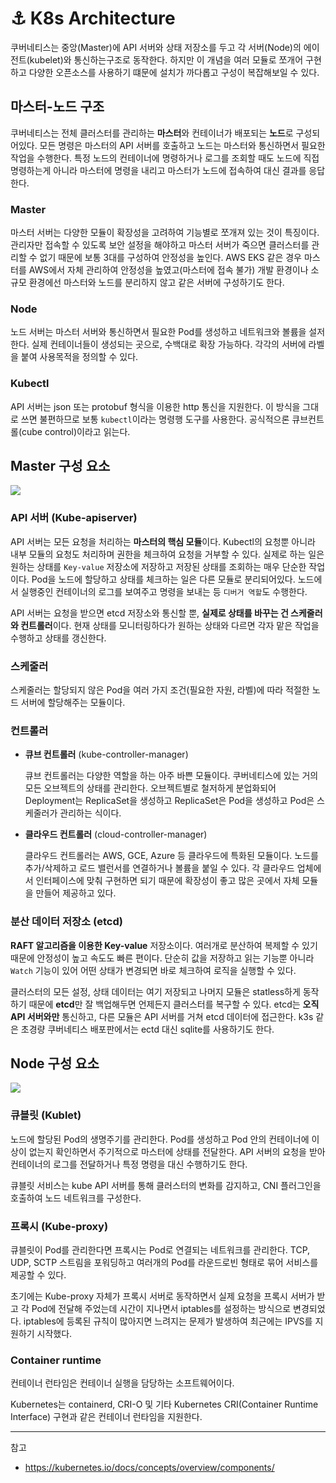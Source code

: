 # ⚓ K8s Architecture

쿠버네티스는 중앙(Master)에 API 서버와 상태 저장소를 두고 각 서버(Node)의 에이전트(kubelet)와 통신하는구조로 동작한다. 하지만 이 개념을 여러 모듈로 쪼개어 구현하고 다양한 오픈소스를 사용하기 떄문에 설치가 까다롭고 구성이 복잡해보일 수 있다.

## 마스터-노드 구조

쿠버네티스는 전체 클러스터를 관리하는 **마스터**와 컨테이너가 배포되는 **노드**로 구성되어있다. 모든 명령은 마스터의 API 서버를 호출하고 노드는 마스터와 통신하면서 필요한 작업을 수행한다. 특정 노드의 컨테이너에 명령하거나 로그를 조회할 때도 노드에 직접 명령하는게 아니라 마스터에 명령을 내리고 마스터가 노드에 접속하여 대신 결과를 응답한다.

### Master

마스터 서버는 다양한 모듈이 확장성을 고려하여 기능별로 쪼개져 있는 것이 특징이다. 관리자만 접속할 수 있도록 보안 설정을 해야하고 마스터 서버가 죽으면 클러스터를 관리할 수 없기 때문에 보통 3대를 구성하여 안정성을 높인다. AWS EKS 같은 경우 마스터를 AWS에서 자체 관리하여 안정성을 높였고(마스터에 접속 불가) 개발 환경이나 소규모 환경에선 마스터와 노드를 분리하지 않고 같은 서버에 구성하기도 한다.

### Node

노드 서버는 마스터 서버와 통신하면서 필요한 Pod를 생성하고 네트워크와 볼륨을 설저한다. 실제 컨테이너들이 생성되는 곳으로, 수백대로 확장 가능하다. 각각의 서버에 라벨을 붙여 사용목적을 정의할 수 있다.

### Kubectl

API 서버는 json 또는 protobuf 형식을 이용한 http 통신을 지원한다. 이 방식을 그대로 쓰면 불편하므로 보통 `kubectl`이라는 명령행 도구를 사용한다. 공식적으론 큐브컨트롤(cube control)이라고 읽는다.

## Master 구성 요소

<img src="https://subicura.com/generated/assets/article_images/2019-05-19-kubernetes-basic-1/kubernetes-master-1000-0b8b00bcb.webp">

### API 서버 (Kube-apiserver)

API 서버는 모든 요청을 처리하는 **마스터의 핵심 모듈**이다. Kubectl의 요청뿐 아니라 내부 모듈의 요청도 처리하며 권한을 체크하여 요청을 거부할 수 있다. 실제로 하는 일은 원하는 상태를 `Key-value` 저장소에 저장하고 저장된 상태를 조회하는 매우 단순한 작업이다. Pod을 노드에 할당하고 상태를 체크하는 일은 다른 모듈로 분리되어있다. 노드에서 실행중인 컨테이너의 로그를 보여주고 명령을 보내는 등 `디버거 역할`도 수행한다.

API 서버는 요청을 받으면 etcd 저장소와 통신할 뿐, **실제로 상태를 바꾸는 건 스케줄러와 컨트롤러**이다. 현재 상태를 모니터링하다가 원하는 상태와 다르면 각자 맡은 작업을 수행하고 상태를 갱신한다.

### 스케줄러

스케줄러는 할당되지 않은 Pod을 여러 가지 조건(필요한 자원, 라벨)에 따라 적절한 노드 서버에 할당해주는 모듈이다.

### 컨트롤러

- **큐브 컨트롤러** (kube-controller-manager)

    큐브 컨트롤러는 다양한 역할을 하는 아주 바쁜 모듈이다. 쿠버네티스에 있는 거의 모든 오브젝트의 상태를 관리한다. 오브젝트별로 철저하게 분업화되어 Deployment는 ReplicaSet을 생성하고 ReplicaSet은 Pod을 생성하고 Pod은 스케줄러가 관리하는 식이다.

- **클라우드 컨트롤러** (cloud-controller-manager)

    클라우드 컨트롤러는 AWS, GCE, Azure 등 클라우드에 특화된 모듈이다. 노드를 추가/삭제하고 로드 밸런서를 연결하거나 볼륨을 붙일 수 있다. 각 클라우드 업체에서 인터페이스에 맞춰 구현하면 되기 때문에 확장성이 좋고 많은 곳에서 자체 모듈을 만들어 제공하고 있다.

### 분산 데이터 저장소 (etcd)

**RAFT 알고리즘을 이용한 Key-value** 저장소이다. 여러개로 분산하여 복제할 수 있기 때문에 안정성이 높고 속도도 빠른 편이다. 단순히 값을 저장하고 읽는 기능뿐 아니라 `Watch` 기능이 있어 어떤 상태가 변경되면 바로 체크하여 로직을 실행할 수 있다.

클러스터의 모든 설정, 상태 데이터는 여기 저장되고 나머지 모듈은 statless하게 동작하기 때문에 **etcd**만 잘 백업해두면 언제든지 클러스터를 복구할 수 있다. etcd는 **오직 API 서버와만** 통신하고, 다른 모듈은 API 서버를 거쳐 etcd 데이터에 접근한다. k3s 같은 초경량 쿠버네티스 배포판에서는 ectd 대신 sqlite를 사용하기도 한다.

## Node 구성 요소

<img src="https://subicura.com/generated/assets/article_images/2019-05-19-kubernetes-basic-1/kubernetes-node-1000-f56fb7943.webp">

### 큐블릿 (Kublet)

노드에 할당된 Pod의 생명주기를 관리한다. Pod를 생성하고 Pod 안의 컨테이너에 이상이 없는지 확인하면서 주기적으로 마스터에 상태를 전달한다. API 서버의 요청을 받아 컨테이너의 로그를 전달하거나 특정 명령을 대신 수행하기도 한다.

큐블릿 서비스는 kube API 서버를 통해 클러스터의 변화를 감지하고, CNI 플러그인을 호출하여 노드 네트워크를 구성한다.

### 프록시 (Kube-proxy)

큐블릿이 Pod를 관리한다면 프록시는 Pod로 연결되는 네트워크를 관리한다. TCP, UDP, SCTP 스트림을 포워딩하고 여러개의 Pod를 라운드로빈 형태로 묶어 서비스를 제공할 수 있다.

초기에는 Kube-proxy 자체가 프록시 서버로 동작하면서 실제 요청을 프록시 서버가 받고 각 Pod에 전달해 주었는데 시간이 지나면서 iptables를 설정하는 방식으로 변경되었다. iptables에 등록된 규칙이 많아지면 느려지는 문제가 발생하여 최근에는 IPVS를 지원하기 시작했다.

### Container runtime

컨테이너 런타임은 컨테이너 실행을 담당하는 소프트웨어이다.

Kubernetes는 containerd, CRI-O 및 기타 Kubernetes CRI(Container Runtime Interface) 구현과 같은 컨테이너 런타임을 지원한다.

---
참고
- https://kubernetes.io/docs/concepts/overview/components/
